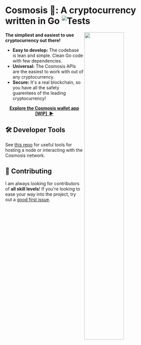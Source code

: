 # Cosmosis 🌌: A cryptocurrency written in Go ![Tests](https://github.com/TransmissionsDev/cosmosis/workflows/Tests/badge.svg)

<img
  src="https://i.imgur.com/rgED1En.png"
  width="50%"
  align="right"
/>

**The simpliest and easiest to use cryptocurrency out there!**


- **Easy to develop:** The codebase is lean and simple. Clean Go code with few dependencies.
- **Universal:** The Cosmosis APIs are the easiest to work with out of any cryptocurrency. 
- **Secure:** It's a real blockchain, so you have all the safety guarentees of the leading cryptocurrency!


<p align="center">
<a href="https://crows.sh/cosmosis"><strong>Explore the Cosmosis wallet app [WIP]&nbsp;&nbsp;▶</strong></a>
</p>

## 🛠 Developer Tools

See [this repo](https://github.com/transmissionsdev/cosmosisUtils) for useful tools for hosting a node or interacting with the Cosmosis network.

## 🤝 Contributing

I am always looking for contributors of **all skill levels**! If you're looking to ease your way into the project, try out a [good first issue](https://github.com/transmissionsdev/cosmosis/labels/🌱%20good%20first%20issue).
